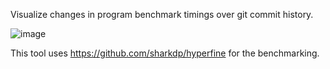 Visualize changes in program benchmark timings over git commit history.

![image](https://user-images.githubusercontent.com/52205/65389080-fdaf8380-dd49-11e9-9177-9f6621cc7081.png)

This tool uses https://github.com/sharkdp/hyperfine for the benchmarking.
